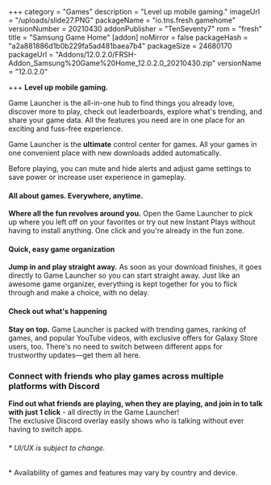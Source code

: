 +++
category = "Games"
description = "Level up mobile gaming."
imageUrl = "/uploads/slide27.PNG"
packageName = "io.tns.fresh.gamehome"
versionNumber = 20210430
addonPublisher = "TenSeventy7"
rom = "fresh"
title = "Samsung Game Home"
[addon]
noMirror = false
packageHash = "a2a881886d1b0b229fa5ad481baea7b4"
packageSize = 24680170
packageUrl = "Addons/12.0.2.0/FRSH-Addon_Samsung%20Game%20Home_12.0.2.0_20210430.zip"
versionName = "12.0.2.0"

+++
**Level up mobile gaming.**

Game Launcher is the all-in-one hub to find things you already love, discover more to play, check out leaderboards, explore what's trending, and share your game data. All the features you need are in one place for an exciting and fuss-free experience.

Game Launcher is the **ultimate** control center for games. All your games in one convenient place with new downloads added automatically.

Before playing, you can mute and hide alerts and adjust game settings to save power or increase user experience in gameplay.

#### All about games. Everywhere, anytime.

**Where all the fun revolves around you.** Open the Game Launcher to pick up where you left off on your favorites or try out new Instant Plays without having to install anything. One click and you're already in the fun zone.

#### Quick, easy game organization

**Jump in and play straight away.** As soon as your download finishes, it goes directly to Game Launcher so you can start straight away. Just like an awesome game organizer, everything is kept together for you to flick through and make a choice, with no delay.

#### Check out what's happening

**Stay on top.** Game Launcher is packed with trending games, ranking of games, and popular YouTube videos, with exclusive offers for Galaxy Store users, too. There's no need to switch between different apps for trustworthy updates—get them all here.

### Connect with friends who play games across multiple platforms with Discord

**Find out what friends are playing, when they are playing, and join in to talk with just 1 click** - all directly in the Game Launcher!  
The exclusive Discord overlay easily shows who is talking without ever having to switch apps.

###### * UI/UX is subject to change.  
\* Availability of games and features may vary by country and device.